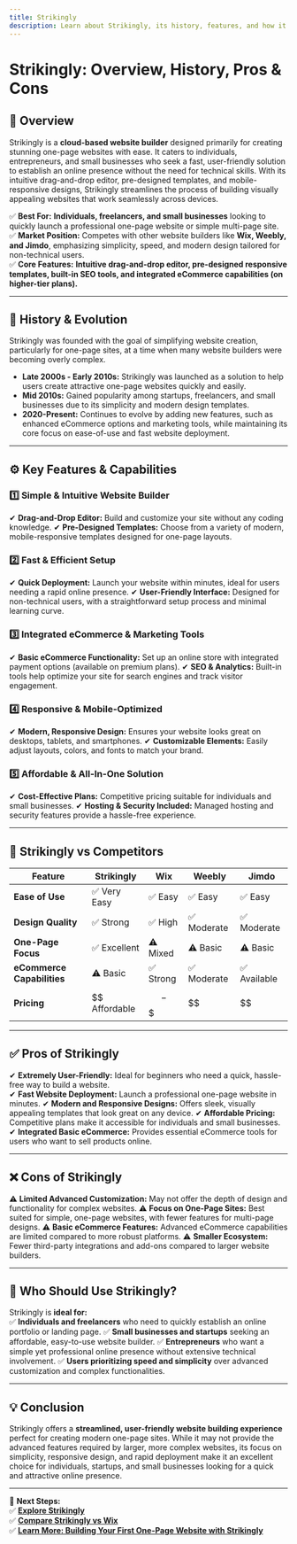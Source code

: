 ```yaml
---
title: Strikingly
description: Learn about Strikingly, its history, features, and how it compares to other website builders.
---
```


# **Strikingly: Overview, History, Pros & Cons**

## **📌 Overview**  
Strikingly is a **cloud-based website builder** designed primarily for creating stunning one-page websites with ease. It caters to individuals, entrepreneurs, and small businesses who seek a fast, user-friendly solution to establish an online presence without the need for technical skills. With its intuitive drag-and-drop editor, pre-designed templates, and mobile-responsive designs, Strikingly streamlines the process of building visually appealing websites that work seamlessly across devices.

✅ **Best For:** **Individuals, freelancers, and small businesses** looking to quickly launch a professional one-page website or simple multi-page site.  
✅ **Market Position:** Competes with other website builders like **Wix, Weebly, and Jimdo**, emphasizing simplicity, speed, and modern design tailored for non-technical users.  
✅ **Core Features:** **Intuitive drag-and-drop editor, pre-designed responsive templates, built-in SEO tools, and integrated eCommerce capabilities (on higher-tier plans).**

---

## **📜 History & Evolution**  
Strikingly was founded with the goal of simplifying website creation, particularly for one-page sites, at a time when many website builders were becoming overly complex.

- **Late 2000s - Early 2010s:** Strikingly was launched as a solution to help users create attractive one-page websites quickly and easily.
- **Mid 2010s:** Gained popularity among startups, freelancers, and small businesses due to its simplicity and modern design templates.
- **2020-Present:** Continues to evolve by adding new features, such as enhanced eCommerce options and marketing tools, while maintaining its core focus on ease-of-use and fast website deployment.

---

## **⚙️ Key Features & Capabilities**

### **1️⃣ Simple & Intuitive Website Builder**
✔ **Drag-and-Drop Editor:** Build and customize your site without any coding knowledge.
✔ **Pre-Designed Templates:** Choose from a variety of modern, mobile-responsive templates designed for one-page layouts.

### **2️⃣ Fast & Efficient Setup**
✔ **Quick Deployment:** Launch your website within minutes, ideal for users needing a rapid online presence.
✔ **User-Friendly Interface:** Designed for non-technical users, with a straightforward setup process and minimal learning curve.

### **3️⃣ Integrated eCommerce & Marketing Tools**
✔ **Basic eCommerce Functionality:** Set up an online store with integrated payment options (available on premium plans).
✔ **SEO & Analytics:** Built-in tools help optimize your site for search engines and track visitor engagement.

### **4️⃣ Responsive & Mobile-Optimized**
✔ **Modern, Responsive Design:** Ensures your website looks great on desktops, tablets, and smartphones.
✔ **Customizable Elements:** Easily adjust layouts, colors, and fonts to match your brand.

### **5️⃣ Affordable & All-In-One Solution**
✔ **Cost-Effective Plans:** Competitive pricing suitable for individuals and small businesses.
✔ **Hosting & Security Included:** Managed hosting and security features provide a hassle-free experience.

---

## **🔄 Strikingly vs Competitors**

| Feature                   | Strikingly      | Wix             | Weebly          | Jimdo           |
|---------------------------|-----------------|-----------------|-----------------|-----------------|
| **Ease of Use**           | ✅ Very Easy    | ✅ Easy         | ✅ Easy         | ✅ Easy         |
| **Design Quality**        | ✅ Strong       | ✅ High         | ✅ Moderate     | ✅ Moderate     |
| **One-Page Focus**        | ✅ Excellent    | ⚠ Mixed        | ⚠ Basic        | ⚠ Basic        |
| **eCommerce Capabilities**| ⚠ Basic        | ✅ Strong      | ✅ Moderate     | ✅ Available    |
| **Pricing**               | $$ Affordable   | $$-$$$         | $$              | $$              |

---

## **✅ Pros of Strikingly**  
✔ **Extremely User-Friendly:** Ideal for beginners who need a quick, hassle-free way to build a website.  
✔ **Fast Website Deployment:** Launch a professional one-page website in minutes.
✔ **Modern and Responsive Designs:** Offers sleek, visually appealing templates that look great on any device.
✔ **Affordable Pricing:** Competitive plans make it accessible for individuals and small businesses.
✔ **Integrated Basic eCommerce:** Provides essential eCommerce tools for users who want to sell products online.

---

## **❌ Cons of Strikingly**  
⚠ **Limited Advanced Customization:** May not offer the depth of design and functionality for complex websites.
⚠ **Focus on One-Page Sites:** Best suited for simple, one-page websites, with fewer features for multi-page designs.
⚠ **Basic eCommerce Features:** Advanced eCommerce capabilities are limited compared to more robust platforms.
⚠ **Smaller Ecosystem:** Fewer third-party integrations and add-ons compared to larger website builders.

---

## **🎯 Who Should Use Strikingly?**  
Strikingly is **ideal for:**  
✅ **Individuals and freelancers** who need to quickly establish an online portfolio or landing page.
✅ **Small businesses and startups** seeking an affordable, easy-to-use website builder.
✅ **Entrepreneurs** who want a simple yet professional online presence without extensive technical involvement.
✅ **Users prioritizing speed and simplicity** over advanced customization and complex functionalities.

---

## **💡 Conclusion**  
Strikingly offers a **streamlined, user-friendly website building experience** perfect for creating modern one-page sites. While it may not provide the advanced features required by larger, more complex websites, its focus on simplicity, responsive design, and rapid deployment make it an excellent choice for individuals, startups, and small businesses looking for a quick and attractive online presence.

---

🚀 **Next Steps:**  
✅ **[Explore Strikingly](https://www.strikingly.com/)**  
✅ **[Compare Strikingly vs Wix](#)**  
✅ **[Learn More: Building Your First One-Page Website with Strikingly](#)**
